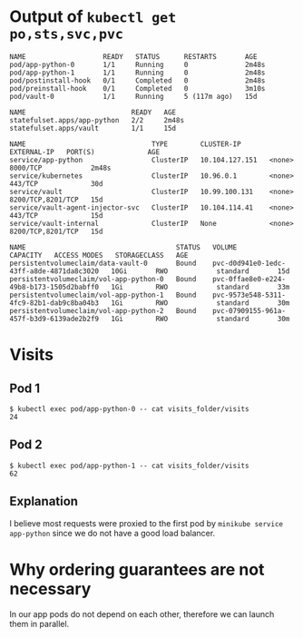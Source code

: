 # Output of `kubectl get po,sts,svc,pvc`

```
NAME                   READY   STATUS      RESTARTS       AGE
pod/app-python-0       1/1     Running     0              2m48s
pod/app-python-1       1/1     Running     0              2m48s
pod/postinstall-hook   0/1     Completed   0              2m48s
pod/preinstall-hook    0/1     Completed   0              3m10s
pod/vault-0            1/1     Running     5 (117m ago)   15d

NAME                          READY   AGE
statefulset.apps/app-python   2/2     2m48s
statefulset.apps/vault        1/1     15d

NAME                               TYPE        CLUSTER-IP       EXTERNAL-IP   PORT(S)             AGE
service/app-python                 ClusterIP   10.104.127.151   <none>        8000/TCP            2m48s
service/kubernetes                 ClusterIP   10.96.0.1        <none>        443/TCP             30d
service/vault                      ClusterIP   10.99.100.131    <none>        8200/TCP,8201/TCP   15d
service/vault-agent-injector-svc   ClusterIP   10.104.114.41    <none>        443/TCP             15d
service/vault-internal             ClusterIP   None             <none>        8200/TCP,8201/TCP   15d

NAME                                     STATUS   VOLUME                                     CAPACITY   ACCESS MODES   STORAGECLASS   AGE
persistentvolumeclaim/data-vault-0       Bound    pvc-d0d941e0-1edc-43ff-a8de-4871da8c3020   10Gi       RWO            standard       15d
persistentvolumeclaim/vol-app-python-0   Bound    pvc-0ffae8e0-e224-49b8-b173-1505d2babff0   1Gi        RWO            standard       33m
persistentvolumeclaim/vol-app-python-1   Bound    pvc-9573e548-5311-4fc9-82b1-dab9c8ba04b3   1Gi        RWO            standard       30m
persistentvolumeclaim/vol-app-python-2   Bound    pvc-07909155-961a-457f-b3d9-6139ade2b2f9   1Gi        RWO            standard       30m
```

# Visits

## Pod 1

```
$ kubectl exec pod/app-python-0 -- cat visits_folder/visits     
24
```

## Pod 2

```
$ kubectl exec pod/app-python-1 -- cat visits_folder/visits
62
```

## Explanation

I believe most requests were proxied to the first pod by `minikube service app-python` since we do not have a good load balancer.

# Why ordering guarantees are not necessary

In our app pods do not depend on each other, therefore we can launch them in parallel.
